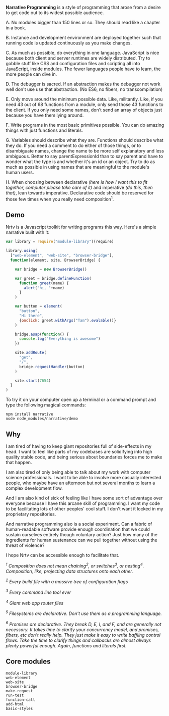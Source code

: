
**Narrative Programming** is a style of programming that arose from a desire to get code out to its widest possible audience.

A. No modules bigger than 150 lines or so. They should read like a chapter in a book.

B. Instance and development environment are deployed together such that running code is updated continuously as you make changes.

C. As much as possible, do everything in one language. JavaScript is nice because both client and server runtimes are widely distributed. Try to gobble stuff like CSS and configuration files and scripting all into JavaScript, inside modules. The fewer languages people have to learn, the more people can dive in.

D. The debugger is sacred. If an abstraction makes the debugger not work well don't use use that abstraction. (No ES6, no fibers, no transcompilation)

E. Only move around the minimum possible data. Like, militantly. Like, if you need 43 out of 68 functions from a module, only send those 43 functions to the client. If you only need some names, don't send an array of objects just because you have them lying around.

F. Write programs in the most basic primitives possible. You can do amazing things with just functions and literals.

G. Variables should describe what they are. Functions should describe what they do. If you need a comment to do either of those things, or to disambiguate names, change the name to be more self explanatory and less ambiguous. Better to say parentExpressionId than to say parent and have to wonder what the type is and whether it's an id or an object. Try to do as much as possible in using names that are meaningful to the module's human users.

H. When choosing between declarative *(here is how I want this to fit together, computer please take care of it)* and imperative *(do this, then that)*, lean towards imperative. Declarative code should be reserved for those few times when you really need composition<sup>1</sup>.


## Demo

Nrtv is a Javascript toolkit for writing programs this way. Here's a  simple narrative built with it:

```Javascript
var library = require("module-library")(require)

library.using(
  ["web-element", "web-site", "browser-bridge"],
  function(element, site, BrowserBridge) {

    var bridge = new BrowserBridge()

    var greet = bridge.defineFunction(
      function greet(name) {
        alert("hi, "+name)
      }
    )

    var button = element(
      "button",
      "Hi there", 
      {onclick: greet.withArgs("Tam").evalable()}
    )

    bridge.asap(function() {
      console.log("Everything is awesome")
    })

    site.addRoute(
      "get",
      "/",
      bridge.requestHandler(button)
    )

    site.start(7654)
  }
)
```

To try it on your computer open up a terminal or a command prompt and type the following magical commands:

    npm install narrative
    node node_modules/narrative/demo

## Why

I am tired of having to keep giant repositories full of side-effects in my head. I want to feel like parts of my codebases are solidifying into high quality stable code, and being serious about boundaries forces me to make that happen.

I am also tired of only being able to talk about my work with computer science professionals. I want to be able to involve more casually interested people, who maybe have an afternoon but not several months to learn a complex development flow.

And I am also kind of sick of feeling like I have some sort of advantage over everyone because I have this arcane skill of programming. I want my code to be facilitating lots of other peoples' cool stuff. I don't want it locked in my proprietary repositories.

And narrative programming also is a social experiment. Can a fabric of human-readable software provide enough coordination that we could sustain ourselves entirely though voluntary action? Just how many of the ingredients for human sustenance can we pull together without using the threat of violence?

I hope Nrtv can be accessible enough to facilitate that.

*<sup>1</sup> Composition does not mean chaining<sup>2</sup>, or switches<sup>3</sup>, or nesting<sup>4</sup>. Composition, like, projecting data structures onto each other.*

*<sup>2</sup> Every build file with a massive tree of configuration flags*

*<sup>3</sup> Every command line tool ever*

*<sup>4</sup> Giant web app router files*

*<sup>5</sup> Filesystems are declarative. Don't use them as a programming language.*

*<sup>6</sup> Promises are declarative. They break D, E, I, and F, and are generally not necessary. It takes time to clarify your concurrency model, and promises, fibers, etc don't really help. They just make it easy to write baffling control flows. Take the time to clarify things and callbacks are almost always plenty powerful enough. Again, functions and literals first.*


## Core modules

    module-library
    web-element
    web-site
    browser-bridge
    make-request
    run-test
    function-call
    add-html
    basic-styles
